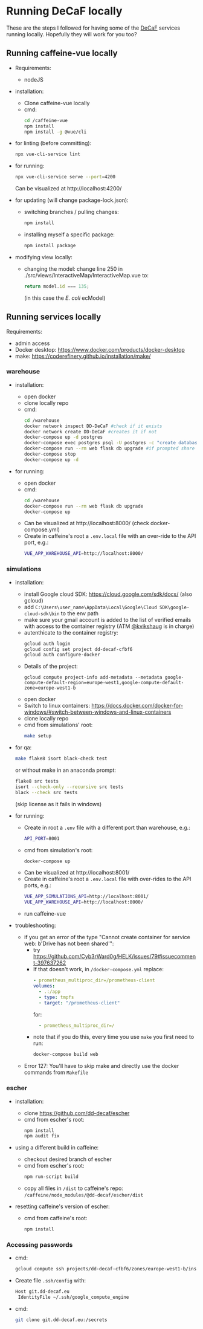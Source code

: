 # Running DeCaF locally

These are the steps I followed for having some of the [DeCaF](https://github.com/DD-DeCaF) services running locally. Hopefully they will work for you too?

## Running caffeine-vue locally

* Requirements:
  - nodeJS

* installation:
  - Clone caffeine-vue locally
  - cmd:
    ```bash
    cd /caffeine-vue
    npm install
    npm install -g @vue/cli
    ```

* for linting (before committing):
  ```bash
  npx vue-cli-service lint
  ```

* for running:
  ```bash
  npx vue-cli-service serve --port=4200
  ```
  Can be visualized at http://localhost:4200/

* for updating (will change package-lock.json):
  * switching branches / pulling changes:
    ```bash
    npm install
    ```
  * installing myself a specific package:
    ```bash
    npm install package
    ```
* modifying view locally:
  - changing the model:
    change line 250 in ./src/views/InteractiveMap/InteractiveMap.vue to:
    ```js
    return model.id === 135;
    ```
    (in this case the _E. coli_ ecModel)

## Running services locally

Requirements:

* admin access
* Docker desktop: https://www.docker.com/products/docker-desktop
* make: https://coderefinery.github.io/installation/make/

### warehouse

* installation:
  - open docker
  - clone locally repo
  - cmd:
    ```bash
    cd /warehouse
    docker network inspect DD-DeCaF #check if it exists
    docker network create DD-DeCaF #creates it if not
    docker-compose up -d postgres
    docker-compose exec postgres psql -U postgres -c "create database testing;"
    docker-compose run --rm web flask db upgrade #if prompted share access to C drive + give password to docker pop-up
    docker-compose stop
    docker-compose up -d
    ```

* for running:
  - open docker
  - cmd:
    ```bash
    cd /warehouse
    docker-compose run --rm web flask db upgrade
    docker-compose up
    ```
  - Can be visualized at http://localhost:8000/ (check docker-compose.yml)
  - Create in caffeine's root a `.env.local` file with an over-ride to the API port, e.g.:
    ```bash
    VUE_APP_WAREHOUSE_API=http://localhost:8000/
    ```

### simulations

* installation:
  - install Google cloud SDK: https://cloud.google.com/sdk/docs/ (also gcloud)
  - add `C:\Users\user_name\AppData\Local\Google\Cloud SDK\google-cloud-sdk\bin` to the env path
  - make sure your gmail account is added to the list of verified emails with access to the container registry (ATM [@kvikshaug](https://github.com/kvikshaug) is in charge)
  - autenthicate to the container registry:
    ```bash
    gcloud auth login
    gcloud config set project dd-decaf-cfbf6
    gcloud auth configure-docker
    ```
  - Details of the project:
    ```
    gcloud compute project-info add-metadata --metadata google-compute-default-region=europe-west1,google-compute-default-zone=europe-west1-b
    ```
  - open docker
  - Switch to linux containers: https://docs.docker.com/docker-for-windows/#switch-between-windows-and-linux-containers
  - clone locally repo
  - cmd from simulations' root:
    ```bash
    make setup
    ```

* for qa:
  ```bash
  make flake8 isort black-check test
  ```
  or without make in an anaconda prompt:
  ```bash
  flake8 src tests
  isort --check-only --recursive src tests
  black --check src tests
  ```
  (skip license as it fails in windows)

* for running:
  - Create in root a `.env` file with a different port than warehouse, e.g.:
    ```bash
    API_PORT=8001
    ```
  - cmd from simulation's root:
    ```bash
    docker-compose up
    ```
  - Can be visualized at http://localhost:8001/
  - Create in caffeine's root a `.env.local` file with over-rides to the API ports, e.g.:
    ```bash
    VUE_APP_SIMULATIONS_API=http://localhost:8001/
    VUE_APP_WAREHOUSE_API=http://localhost:8000/
    ```
  - run caffeine-vue

* troubleshooting:
  - if you get an error of the type "Cannot create container for service web: b'Drive has not been shared'":
    - try https://github.com/Cyb3rWard0g/HELK/issues/79#issuecomment-397637262
    - If that doesn't work, in `/docker-compose.yml` replace:
      ```yml
      - prometheus_multiproc_dir=/prometheus-client
      volumes:
        - .:/app
        - type: tmpfs
        - target: "/prometheus-client"
      ```
      for:
      ```yml
        - prometheus_multiproc_dir=/
      ```
    - note that if you do this, every time you use `make` you first need to run:
      ```bash
      docker-compose build web
      ```
  - Error 127: You'll have to skip make and directly use the docker commands from `Makefile`

### escher

* installation:
  - clone https://github.com/dd-decaf/escher
  - cmd from escher's root:
    ```bash
    npm install
    npm audit fix
    ```

* using a different build in caffeine:
  - checkout desired branch of escher
  - cmd from escher's root:
    ```bash
    npm run-script build
    ```
  - copy all files in `/dist` to caffeine's repo: `/caffeine/node_modules/@dd-decaf/escher/dist`

* resetting caffeine's version of escher:
  - cmd from caffeine's root:
    ```bash
    npm install
    ```

### Accessing passwords

* cmd:
  ```bash
  gcloud compute ssh projects/dd-decaf-cfbf6/zones/europe-west1-b/instances/amoeba
  ```
* Create file `.ssh/config` with:
  ```bash
  Host git.dd-decaf.eu
   IdentityFile ~/.ssh/google_compute_engine
  ```
* cmd:
  ```bash
  git clone git.dd-decaf.eu:/secrets
  ```
